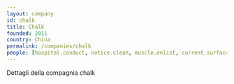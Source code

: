 ```yaml
---
layout: company
id: chalk
title: Chalk
founded: 2011
country: China
permalink: /companies/chalk
people: [hospital.conduct, notice.clean, muscle.enlist, current.surface, burst.pill, rally.glow, aware.drastic, orient.digital]
---
```


Dettagli della compagnia chalk